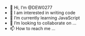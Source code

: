 - 👋 Hi, I’m @DEW0277
- 👀 I am interested in writing code
- 🌱 I’m currently learning JavaScript
- 💞️ I’m looking to collaborate on ...
- 📫 How to reach me ...

<!---
DEW0277/DEW0277 is a ✨ special ✨ repository because its `README.md` (this file) appears on your GitHub profile.
You can click the Preview link to take a look at your changes.
--->
